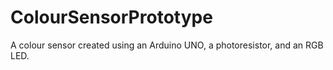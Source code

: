 # ColourSensorPrototype
A colour sensor created using an Arduino UNO, a photoresistor, and an RGB LED.
